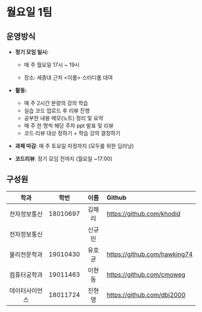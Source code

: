 # 월요일 1팀

## 운영방식

- **정기 모임 일시:**

  - 매 주 월요일 17시 ~ 19시

  - 장소: 세종대 근처 <이룸> 스터디룸 대여

- **활동:**

  - 매 주 2시간 분량의 강의 학습
  - 실습 코드 업로드 후 리뷰 진행
  - 공부한 내용 메모(노트) 정리 및 요약
  - 매 주 한 명씩 해당 주차 ppt 발표 및 리뷰
  - 코드 리뷰 대상 정하기 + 학습 강의 결정하기

- **과제 마감**: 매 주 토요일 자정까지 (모두를 위한 딥러닝)
- **코드리뷰**: 정기 모임 전까지 (월요일 ~17:00)



## 구성원

|      학과      |   학번   |  이름  | Github                    |
| :------------: | :------: | :----: | :------------------------ |
|  전자정보통신  | 18010697 | 김해리 | https://github.com/khodid |
|  전자정보통신  |          | 신규민 |                           |
|  물리천문학과  | 19010430 | 유호균 | https://github.com/hawking74 |
|  컴퓨터공학과  | 19011463 | 이현동 | https://github.com/cmoweg |
| 데이터사이언스 | 18011724 | 진현영 | https://github.com/dbj2000 |
